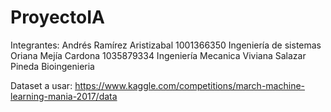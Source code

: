 # ProyectoIA

Integrantes:
Andrés Ramírez Aristizabal 1001366350 Ingeniería de sistemas
Oriana Mejía Cardona 1035879334 Ingeniería Mecanica
Viviana Salazar Pineda          Bioingenieria

Dataset a usar:
https://www.kaggle.com/competitions/march-machine-learning-mania-2017/data
